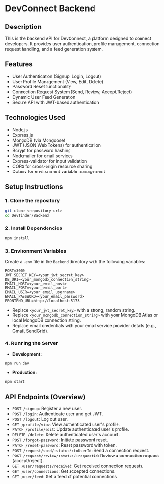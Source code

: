 # DevConnect Backend

## Description
This is the backend API for DevConnect, a platform designed to connect developers. It provides user authentication, profile management, connection request handling, and a feed generation system.

## Features
*   User Authentication (Signup, Login, Logout)
*   User Profile Management (View, Edit, Delete)
*   Password Reset functionality
*   Connection Request System (Send, Review, Accept/Reject)
*   Dynamic User Feed Generation
*   Secure API with JWT-based authentication

## Technologies Used
*   Node.js
*   Express.js
*   MongoDB (via Mongoose)
*   JWT (JSON Web Tokens) for authentication
*   Bcrypt for password hashing
*   Nodemailer for email services
*   Express-validator for input validation
*   CORS for cross-origin resource sharing
*   Dotenv for environment variable management

## Setup Instructions

### 1. Clone the repository
```bash
git clone <repository-url>
cd DevTinder/Backend
```

### 2. Install Dependencies
```bash
npm install
```

### 3. Environment Variables
Create a `.env` file in the `Backend` directory with the following variables:
```
PORT=3000
JWT_SECRET_KEY=<your_jwt_secret_key>
DB_URI=<your_mongodb_connection_string>
EMAIL_HOST=<your_email_host>
EMAIL_PORT=<your_email_port>
EMAIL_USER=<your_email_username>
EMAIL_PASSWORD=<your_email_password>
FRONTEND_URL=http://localhost:5173
```
*   Replace `<your_jwt_secret_key>` with a strong, random string.
*   Replace `<your_mongodb_connection_string>` with your MongoDB Atlas or local MongoDB connection string.
*   Replace email credentials with your email service provider details (e.g., Gmail, SendGrid).

### 4. Running the Server
*   **Development:**
```bash
npm run dev
```
*   **Production:**
```bash
npm start
```

## API Endpoints (Overview)

*   `POST /signup`: Register a new user.
*   `POST /login`: Authenticate user and get JWT.
*   `POST /logout`: Log out user.
*   `GET /profile/view`: View authenticated user's profile.
*   `PATCH /profile/edit`: Update authenticated user's profile.
*   `DELETE /delete`: Delete authenticated user's account.
*   `POST /forgot-password`: Initiate password reset.
*   `PATCH /reset-password`: Reset password with token.
*   `POST /request/send/:status/:toUserId`: Send a connection request.
*   `POST /request/review/:status/:requestId`: Review a connection request (accept/reject).
*   `GET /user/requests/received`: Get received connection requests.
*   `GET /user/connections`: Get accepted connections.
*   `GET /user/feed`: Get a feed of potential connections.


